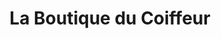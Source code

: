 ---
title: "La Boutique du Coiffeur"
url: /le-havre/la-boutique-du-coiffeur/
shop: fournitures pour coiffeurs
---